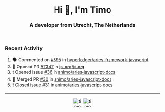 <h1 align="center">Hi 👋, I'm Timo</h1>
<h3 align="center">A developer from Utrecht, The Netherlands</h3>
<br/>
<!-- https://github.com/rahuldkjain/github-profile-readme-generator --!>

<!--  <p align="left"><img src="https://github-readme-stats.vercel.app/api?username=timoglastra&show_icons=true&count_private=true&" alt="timoglastra" /></p> --!>

<!--
Github language stats
<p align="left"><img src="https://github-readme-stats.vercel.app/api/top-langs/?username=timoglastra&layout=compact" alt="timoglastra" /><p>
-->

<!-- Codestats language stats -->
<!-- <p align="left"><img src="https://codestats-readme.vercel.app/api/top-langs/?username=timoglastra&layout=compact&language_count=12" alt="timoglastra" /><p>    --!>
  
<h3>Recent Activity</h3>

<!--START_SECTION:activity-->
1. 🗣 Commented on [#895](https://github.com/hyperledger/aries-framework-javascript/issues/895) in [hyperledger/aries-framework-javascript](https://github.com/hyperledger/aries-framework-javascript)
2. 💪 Opened PR [#7347](https://github.com/js-org/js.org/pull/7347) in [js-org/js.org](https://github.com/js-org/js.org)
3. ❗️ Opened issue [#36](https://github.com/animo/aries-javascript-docs/issues/36) in [animo/aries-javascript-docs](https://github.com/animo/aries-javascript-docs)
4. 🎉 Merged PR [#30](https://github.com/animo/aries-javascript-docs/pull/30) in [animo/aries-javascript-docs](https://github.com/animo/aries-javascript-docs)
5. ❗️ Closed issue [#31](https://github.com/animo/aries-javascript-docs/issues/31) in [animo/aries-javascript-docs](https://github.com/animo/aries-javascript-docs)
<!--END_SECTION:activity-->

---

<p align="center">
<a href="https://twitter.com/timoglastra" target="blank"><img align="center" src="https://cdn.jsdelivr.net/npm/simple-icons@3.0.1/icons/twitter.svg" alt="timoglastra" height="30" width="30" /></a>
<a href="https://linkedin.com/in/timoglastra" target="blank"><img align="center" src="https://cdn.jsdelivr.net/npm/simple-icons@3.0.1/icons/linkedin.svg" alt="timoglastra" height="30" width="30" /></a>
</p>



